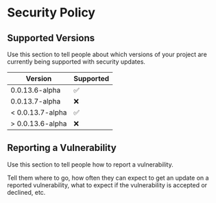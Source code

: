 # Security Policy

## Supported Versions

Use this section to tell people about which versions of your project are
currently being supported with security updates.

| Version | Supported          |
| ------- | ------------------ |
| 0.0.13.6-alpha | :white_check_mark: |
| 0.0.13.7-alpha | :x:                |
| < 0.0.13.7-alpha | :white_check_mark: |
| > 0.0.13.6-alpha | :x:                |

## Reporting a Vulnerability

Use this section to tell people how to report a vulnerability.

Tell them where to go, how often they can expect to get an update on a
reported vulnerability, what to expect if the vulnerability is accepted or
declined, etc.
